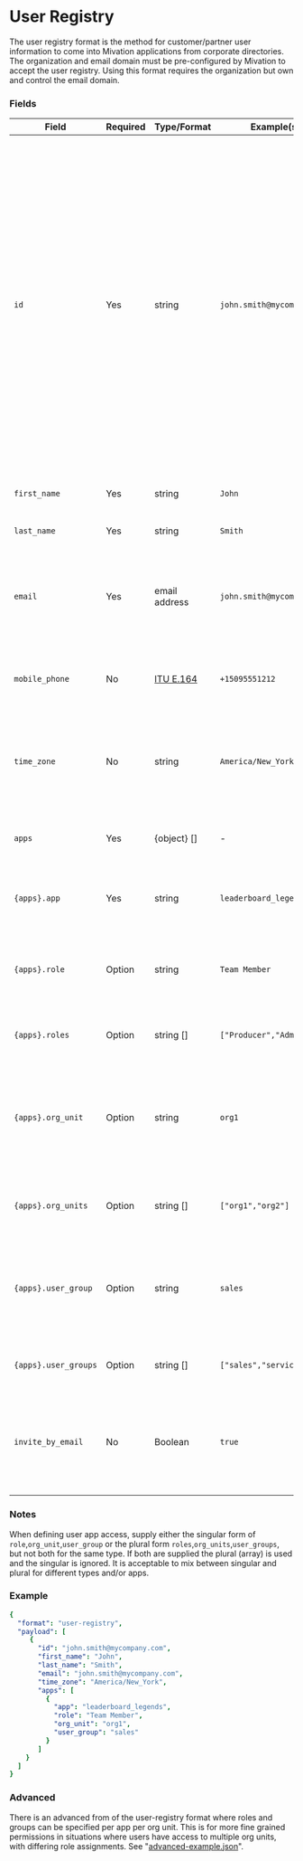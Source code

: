 # User Registry

The user registry format is the method for customer/partner user information to come into Mivation applications from corporate directories.  The organization and email domain must be pre-configured by Mivation to accept the user registry.  Using this format requires the organization but own and control the email domain.

### Fields
| Field | Required | Type/Format | Example(s) | Description|
|-------|----------|-------------|---------|------------|
| `id` | Yes | string | `john.smith@mycompany.com` | A unique identifier for this users as known by your systems. Any string, up to 255 chars in length, is valid. The use of email address is recommended but an internal identifier is also valid.  If not an email address, this will be used to match the `user_alias` supplied with activity data. Subsequent records received from the same source with the same "id" will be treated as updates.|
| `first_name` | Yes | string | `John` | The user's first (given) name. |
| `last_name` | Yes | string | `Smith` | The user's last (family) name. |
| `email` | Yes | email address | `john.smith@mycompany.com` | The user's email address.  It is recommended but not required that this match the `id`. | 
| `mobile_phone` | No | [ITU E.164](https://en.wikipedia.org/wiki/E.164) | `+15095551212` | The user's mobile phone number, can be used for SMS notifications.|
| `time_zone` | No | string | `America/New_York` | The [IANA Canonical Timezone Code](https://en.wikipedia.org/wiki/List_of_tz_database_time_zones) where the user normally operates from. |
| `apps` | Yes | {object} [] | - | An array of applications that the user should have access to.
| `{apps}.app` | Yes | string | `leaderboard_legends` | The code for the application, provided by Mivation.
| `{apps}.role` | Option | string | `Team Member` | The user's role for the app, from a pre-defined list between Mivation and customer.
| `{apps}.roles` | Option | string [] | `["Producer","Admin"]` | An array of roles for the user in the app.
| `{apps}.org_unit` | Option | string | `org1` | The organizational unit the user will be added in, based on external keys or business units configured in app.
| `{apps}.org_units` | Option | string [] | `["org1","org2"]` | An array organizational units for the user in the app.
| `{apps}.user_group` | Option | string | `sales` | The user group (team) the user will be added in, based on codes defined for groups/teams in app.
| `{apps}.user_groups` | Option | string [] | `["sales","service"]` | An array groups/teams for the user in the app.
| `invite_by_email` | No | Boolean | `true` | Should the system send this user an email, notifying them of their new account in the app. Ignored on updates. | 

### Notes
When defining user app access, supply either the singular form of `role`,`org_unit`,`user_group` or the plural form `roles`,`org_units`,`user_groups`, but not both for the same type.  If both are supplied the plural (array) is used and the singular is ignored.  It is acceptable to mix between singular and plural for different types and/or apps.

### Example

```yaml
{
  "format": "user-registry",
  "payload": [
     {
       "id": "john.smith@mycompany.com",
       "first_name": "John",
       "last_name": "Smith",
       "email": "john.smith@mycompany.com",
       "time_zone": "America/New_York",
       "apps": [
         {
           "app": "leaderboard_legends",
           "role": "Team Member",
           "org_unit": "org1",
           "user_group": "sales"
         }
       ]
    }		
  ]
}
```

### Advanced
There is an advanced from of the user-registry format where roles and groups can be specified per app per org unit.  This is for more fine grained permissions in situations where users have access to multiple org units, with differing role assignments.  See "[advanced-example.json](advanced-example.json)".

